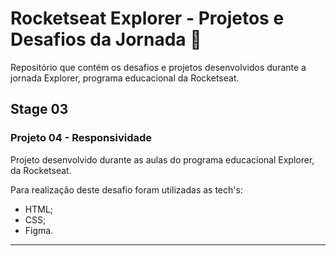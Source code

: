# Rocketseat Explorer - Projetos e Desafios da Jornada 🚀
Repositório que contém os desafios e projetos desenvolvidos durante a jornada Explorer, programa educacional da Rocketseat.

## Stage 03
### Projeto 04 - Responsividade

Projeto desenvolvido durante as aulas do programa educacional Explorer, da Rocketseat.

Para realização deste desafio foram utilizadas as tech's:

- HTML;
- CSS;
- Figma.

***
